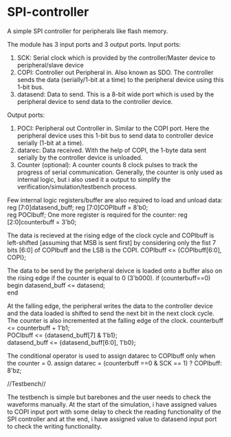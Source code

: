 # SPI-controller
A simple SPI controller for peripherals like flash memory. 

The module has 3 input ports and 3 output ports.
Input ports:
1. SCK: Serial clock which is provided by the controller/Master device to peripheral/slave device
2. COPI: Controller out Peripheral in. Also known as SDO. The controller sends the data (serially/1-bit at a time) to the peripheral device using this 1-bit bus.
3. datasend: Data to send. This is a 8-bit wide port which is used by the peripheral device to send data to the controller device.

Output ports:
1. POCI: Peripheral out Controller in. Similar to the COPI port. Here the peripheral device uses this 1-bit bus to send data to controller device serially (1-bit at a time).
2. datarec: Data received. With the help of COPI, the 1-byte data sent serially by the controller device is unloaded.
3. Counter (optional): A counter counts 8 clock pulses to track the progress of serial communication. Generally, the counter is only used as internal logic, but i also used it a output to simplify the verification/simulation/testbench process.

Few internal logic registers/buffer are also required to load and unload data:
reg [7:0]datasend_buff;
reg [7:0]COPIbuff = 8'b0;  
reg POCIbuff;
One more register is required for the counter:
reg [2:0]counterbuff = 3'b0;

The data is recieved at the rising edge of the clock cycle and COPIbuff is left-shifted [assuming that MSB is sent first] by considering only the fist 7 bits [6:0] of COPIbuff and the LSB is the COPI. 
COPIbuff            <=  {COPIbuff[6:0], COPI};

The data to be send by the peripheral deivce is loaded onto a buffer also on the rising edge if the counter is equal to 0 (3'b000).
if (counterbuff==0)                              
    begin
        datasend_buff    <=    datasend;            
    end

At the falling edge, the peripheral writes the data to the controller device and the data loaded is shifted to send the next bit in the next clock cycle. The counter is also incremented at the falling edge of the clock.
counterbuff       <=  counterbuff + 1'b1;                 
POCIbuff          <=  {datasend_buff[7] & 1'b1};         
datasend_buff     <=  {datasend_buff[6:0], 1'b0};        

The conditional operator is used to assign datarec to COPIbuff only when the counter = 0.
assign datarec      =   (counterbuff ==0 & SCK == 1) ? COPIbuff: 8'bz;

//Testbench//

The testbench is simple but barebones and the user needs to check the waveforms manually. At the start of the simulation, i have assigned values to COPI input port with some delay to check the reading functionality of the SPI controller and at the end, i have assigned value to datasend input port to check the writing functionality. 


